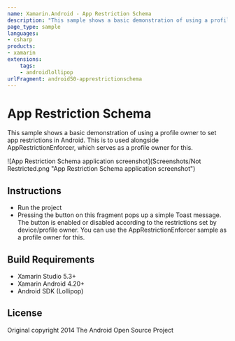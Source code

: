 ```yaml
---
name: Xamarin.Android - App Restriction Schema
description: "This sample shows a basic demonstration of using a profile owner to set app restrictions in Android (Android Lollipop)"
page_type: sample
languages:
- csharp
products:
- xamarin
extensions:
    tags:
    - androidlollipop
urlFragment: android50-apprestrictionschema
---
```

# App Restriction Schema

This sample shows a basic demonstration of using a profile owner to set app restrictions in Android. This is to used alongside AppRestrictionEnforcer, which serves as a profile owner for this.

![App Restriction Schema application screenshot](Screenshots/Not Restricted.png "App Restriction Schema application screenshot")

## Instructions

- Run the project
- Pressing the button on this fragment pops up a simple Toast message. The button is enabled or disabled according to the restrictions set by device/profile owner. You can use the AppRestrictionEnforcer sample as a profile owner for this.

## Build Requirements

- Xamarin Studio 5.3+
- Xamarin Android 4.20+
- Android SDK (Lollipop)

## License

Original copyright 2014 The Android Open Source Project
